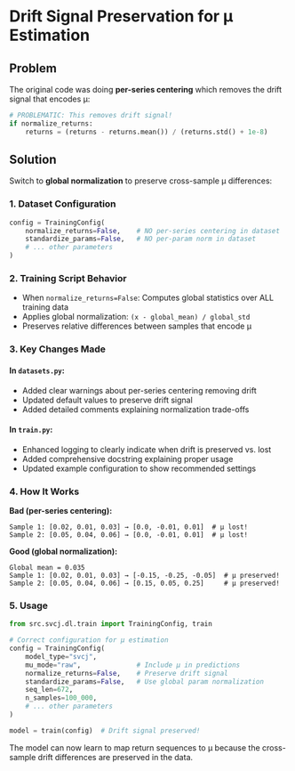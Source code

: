 # Drift Signal Preservation for μ Estimation

## Problem
The original code was doing **per-series centering** which removes the drift signal that encodes μ:

```python
# PROBLEMATIC: This removes drift signal!
if normalize_returns:
    returns = (returns - returns.mean()) / (returns.std() + 1e-8)
```

## Solution
Switch to **global normalization** to preserve cross-sample μ differences:

### 1. Dataset Configuration
```python
config = TrainingConfig(
    normalize_returns=False,    # NO per-series centering in dataset
    standardize_params=False,   # NO per-param norm in dataset
    # ... other parameters
)
```

### 2. Training Script Behavior
- When `normalize_returns=False`: Computes global statistics over ALL training data
- Applies global normalization: `(x - global_mean) / global_std`  
- Preserves relative differences between samples that encode μ

### 3. Key Changes Made

#### In `datasets.py`:
- Added clear warnings about per-series centering removing drift
- Updated default values to preserve drift signal
- Added detailed comments explaining normalization trade-offs

#### In `train.py`:
- Enhanced logging to clearly indicate when drift is preserved vs. lost
- Added comprehensive docstring explaining proper usage
- Updated example configuration to show recommended settings

### 4. How It Works

**Bad (per-series centering):**
```
Sample 1: [0.02, 0.01, 0.03] → [0.0, -0.01, 0.01]  # μ lost!
Sample 2: [0.05, 0.04, 0.06] → [0.0, -0.01, 0.01]  # μ lost!
```

**Good (global normalization):**
```
Global mean = 0.035
Sample 1: [0.02, 0.01, 0.03] → [-0.15, -0.25, -0.05]  # μ preserved!
Sample 2: [0.05, 0.04, 0.06] → [0.15, 0.05, 0.25]     # μ preserved!
```

### 5. Usage
```python
from src.svcj.dl.train import TrainingConfig, train

# Correct configuration for μ estimation
config = TrainingConfig(
    model_type="svcj",
    mu_mode="raw",              # Include μ in predictions
    normalize_returns=False,    # Preserve drift signal
    standardize_params=False,   # Use global param normalization
    seq_len=672,
    n_samples=100_000,
    # ... other parameters
)

model = train(config)  # Drift signal preserved!
```

The model can now learn to map return sequences to μ because the cross-sample drift differences are preserved in the data. 